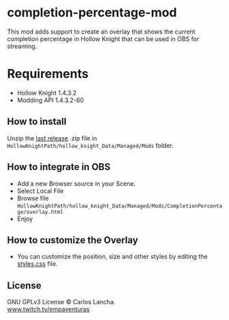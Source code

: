 # completion-percentage-mod

This mod adds support to create an overlay that shows the current completion percentage in Hollow Knight that can be used in OBS for streaming.

# Requirements
- Hollow Knight 1.4.3.2
- Modding API 1.4.3.2-60

## How to install

Unzip the [last release](https://github.com/carloslancha/completion-percentage-mod/releases/latest) .zip file in `HollowKnightPath/hollow_knight_Data/Managed/Mods` folder.

## How to integrate in OBS

- Add a new Browser source in your Scene.
- Select Local File
- Browse file `HollowKnightPath/hollow_knight_Data/Managed/Mods/CompletionPercentage/overlay.html`
- Enjoy

## How to customize the Overlay
- You can customize the position, size and other styles by editing the [styles.css](https://github.com/carloslancha/completion-percentage-mod/blob/master/CompletionPercentage/CompletionPercentage/Resources/styles.css) file.

## License

GNU GPLv3 License © Carlos Lancha.<br/>
www.twitch.tv/empaventuras
